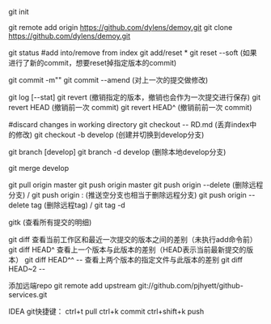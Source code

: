 git init

git remote add origin https://github.com/dylens/demoy.git
git clone https://github.com/dylens/demoy.git

git status
#add into/remove from index
git add/reset *
    git reset --soft <commit> (如果进行了新的commit，想要reset掉指定版本的commit)

git commit -m""
    git commit --amend (对上一次的提交做修改)

git log [--stat]
git revert <commit> (撤销指定的版本，撤销也会作为一次提交进行保存)
    git revert HEAD (撤销前一次 commit)
    git revert HEAD^ (撤销前前一次 commit)

#discard changes in working directory
git checkout -- RD.md (丢弃index中的修改)
    git checkout -b develop (创建并切换到develop分支)

git branch [develop]
    git branch -d develop (删除本地develop分支)

git merge develop

git pull origin master
git push origin master
    git push origin --delete <branchName> (删除远程分支) / git push origin :<branchName> (推送空分支也相当于删除远程分支)
    git push origin --delete tag <tagName> (删除远程tag) / git tag -d <tagName>

gitk (查看所有提交的明细)

git diff <file name> 查看当前工作区和最近一次提交的版本之间的差别（未执行add命令前）
git diff HEAD^ 查看上一个版本与此版本的差别（HEAD表示当前最新提交的版本）
git diff HEAD^^ -- <file name> 查看上两个版本的指定文件与此版本的差别
    git diff HEAD~2 -- <file name>


添加远端repo
git remote add upstream git://github.com/pjhyett/github-services.git

IDEA git快捷键：
    ctrl+t pull
    ctrl+k commit
    ctrl+shift+k push